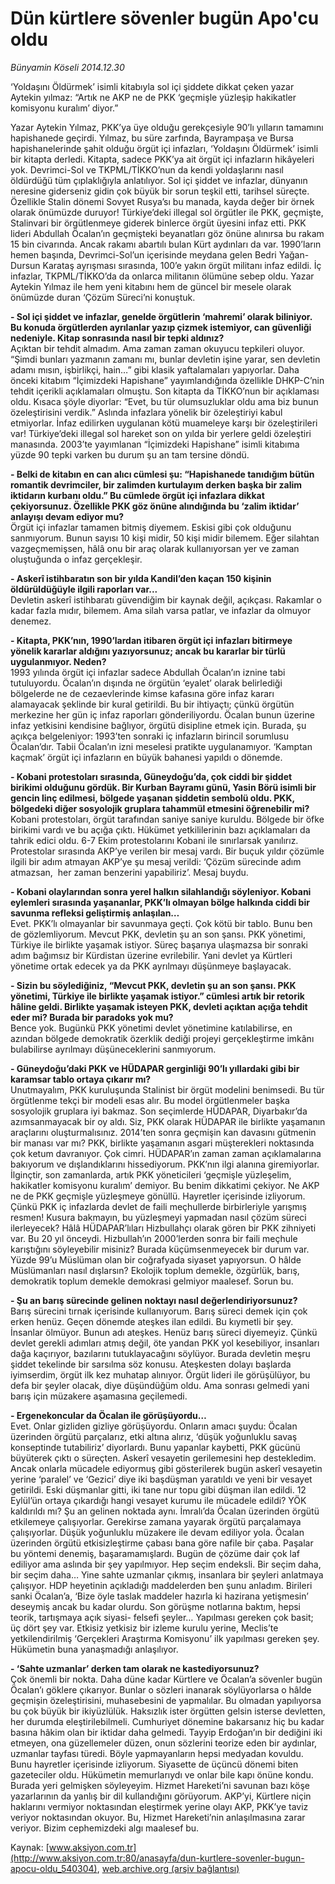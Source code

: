 # Dün kürtlere sövenler bugün Apo'cu oldu

*Bünyamin Köseli 2014.12.30*

<div class="pNewsDetailMainContent" itemprop="articleBody">
 <p>
  ‘Yoldaşını Öldürmek’ isimli kitabıyla sol içi şiddete dikkat çeken yazar Aytekin yılmaz: “Artık ne AKP ne de PKK ‘geçmişle yüzleşip hakikatler komisyonu kuralım’ diyor.”
 </p>
 <p>
  Yazar Aytekin Yılmaz, PKK’ya üye olduğu gerekçesiyle 90’lı yılların tamamını hapishanede geçirdi. Yılmaz, bu süre zarfında, Bayrampaşa ve Bursa hapishanelerinde şahit olduğu örgüt içi infazları, ‘Yoldaşını Öldürmek’ isimli bir kitapta derledi. Kitapta, sadece PKK’ya ait örgüt içi infazların hikâyeleri yok. Devrimci-Sol ve TKPML/TİKKO’nun da kendi yoldaşlarını nasıl öldürdüğü tüm çıplaklığıyla anlatılıyor. Sol içi şiddet ve infazlar, dünyanın neresine giderseniz gidin çok büyük bir sorun teşkil etti, tarihsel süreçte. Özellikle Stalin dönemi Sovyet Rusya’sı bu manada, kayda değer bir örnek olarak önümüzde duruyor! Türkiye’deki illegal sol örgütler ile PKK, geçmişte, Stalinvari bir örgütlenmeye giderek binlerce örgüt üyesini infaz etti. PKK lideri Abdullah Öcalan’ın geçmişteki beyanatları göz önüne alınırsa bu rakam 15 bin civarında. Ancak rakamı abartılı bulan Kürt aydınları da var. 1990’ların hemen başında, Devrimci-Sol’un içerisinde meydana gelen Bedri Yağan-Dursun Karataş ayrışması sırasında, 100’e yakın örgüt militanı infaz edildi. İç infazlar, TKPML/TİKKO’da da onlarca militanın ölümüne sebep oldu. Yazar Aytekin Yılmaz ile hem yeni kitabını hem de güncel bir mesele olarak önümüzde duran ‘Çözüm Süreci’ni konuştuk.
 </p>
 <p>
  <strong>
   - Sol içi şiddet ve infazlar, genelde örgütlerin ‘mahremi’ olarak biliniyor. Bu konuda örgütlerden ayrılanlar yazıp çizmek istemiyor, can güvenliği nedeniyle. Kitap sonrasında nasıl bir tepki aldınız?
  </strong>
  <br/>
  Açıktan bir tehdit almadım. Ama zaman zaman okuyucu tepkileri oluyor. “Şimdi bunları yazmanın zamanı mı, bunlar devletin işine yarar, sen devletin adamı mısın, işbirlikçi, hain…” gibi klasik yaftalamaları yapıyorlar. Daha önceki kitabım “İçimizdeki Hapishane” yayımlandığında özellikle DHKP-C’nin tehdit içerikli açıklamaları olmuştu. Son kitapta da TİKKO’nun bir açıklaması oldu. Kısaca şöyle diyorlar: “Evet, bu tür olumsuzluklar oldu ama biz bunun özeleştirisini verdik.” Aslında infazlara yönelik bir özeleştiriyi kabul etmiyorlar. İnfaz edilirken uygulanan kötü muameleye karşı bir özeleştirileri var! Türkiye’deki illegal sol hareket son on yılda bir yerlere geldi özeleştiri manasında. 2003’te yayımlanan “İçimizdeki Hapishane” isimli kitabıma yüzde 90 tepki varken bu durum şu an tam tersine döndü.
 </p>
 <p>
  <strong>
   - Belki de kitabın en can alıcı cümlesi şu: “Hapishanede tanıdığım bütün romantik devrimciler, bir zalimden kurtulayım derken başka bir zalim iktidarın kurbanı oldu.” Bu cümlede örgüt içi infazlara dikkat çekiyorsunuz. Özellikle PKK göz önüne alındığında bu ‘zalim iktidar’ anlayışı devam ediyor mu?
  </strong>
  <br/>
  Örgüt içi infazlar tamamen bitmiş diyemem. Eskisi gibi çok olduğunu sanmıyorum. Bunun sayısı 10 kişi midir, 50 kişi midir bilemem. Eğer silahtan vazgeçmemişsen, hâlâ onu bir araç olarak kullanıyorsan yer ve zaman oluştuğunda o infaz gerçekleşir.
 </p>
 <p>
  <strong>
   - Askerî istihbaratın son bir yılda Kandil’den kaçan 150 kişinin öldürüldüğüyle ilgili raporları var...
  </strong>
  <br/>
  Devletin askerî istihbaratı güvendiğim bir kaynak değil, açıkçası. Rakamlar o kadar fazla mıdır, bilemem. Ama silah varsa patlar, ve infazlar da olmuyor denemez.
 </p>
 <p>
  <strong>
   - Kitapta, PKK’nın, 1990’lardan itibaren örgüt içi infazları bitirmeye yönelik kararlar aldığını yazıyorsunuz; ancak bu kararlar bir türlü uygulanmıyor. Neden?
  </strong>
  <br/>
  1993 yılında örgüt içi infazlar sadece Abdullah Öcalan’ın iznine tabi tutuluyordu. Öcalan’ın dışında ne örgütün ‘eyalet’ olarak belirlediği bölgelerde ne de cezaevlerinde kimse kafasına göre infaz kararı alamayacak şeklinde bir kural getirildi. Bu bir ihtiyaçtı; çünkü örgütün merkezine her gün iç infaz raporları gönderiliyordu. Öcalan bunun üzerine infaz yetkisini kendisine bağlıyor, örgütü disipline etmek için. Burada, şu açıkça belgeleniyor: 1993’ten sonraki iç infazların birincil sorumlusu Öcalan’dır. Tabii Öcalan’ın izni meselesi pratikte uygulanamıyor. ‘Kamptan kaçmak’ örgüt içi infazların en büyük bahanesi yapıldı o dönemde.
 </p>
 <p>
  <strong>
   - Kobani protestoları sırasında, Güneydoğu’da, çok ciddi bir şiddet birikimi olduğunu gördük. Bir Kurban Bayramı günü, Yasin Börü isimli bir gencin linç edilmesi, bölgede yaşanan şiddetin sembolü oldu. PKK, bölgedeki diğer sosyolojik gruplara tahammül etmesini öğrenebilir mi?
  </strong>
  <br/>
  Kobani protestoları, örgüt tarafından saniye saniye kuruldu. Bölgede bir öfke birikimi vardı ve bu açığa çıktı. Hükümet yetkililerinin bazı açıklamaları da tahrik edici oldu. 6-7 Ekim protestolarını Kobani ile sınırlarsak yanılırız. Protestolar sırasında AKP’ye verilen bir mesaj vardı. Bir buçuk yıldır çözümle ilgili bir adım atmayan AKP’ye şu mesaj verildi: ‘Çözüm sürecinde adım atmazsan,  her zaman benzerini yapabiliriz’. Mesaj buydu.
 </p>
 <p>
  <strong>
   - Kobani olaylarından sonra yerel halkın silahlandığı söyleniyor. Kobani eylemleri sırasında yaşananlar, PKK’lı olmayan bölge halkında ciddi bir savunma refleksi geliştirmiş anlaşılan…
  </strong>
  <br/>
  Evet. PKK’lı olmayanlar bir savunmaya geçti. Çok kötü bir tablo. Bunu ben de gözlemliyorum. Mevcut PKK, devletin şu an son şansı. PKK yönetimi, Türkiye ile birlikte yaşamak istiyor. Süreç başarıya ulaşmazsa bir sonraki adım bağımsız bir Kürdistan üzerine evrilebilir. Yani devlet ya Kürtleri yönetime ortak edecek ya da PKK ayrılmayı düşünmeye başlayacak.
 </p>
 <p>
  <strong>
   - Sizin bu söylediğiniz, “Mevcut PKK, devletin şu an son şansı. PKK yönetimi, Türkiye ile birlikte yaşamak istiyor.” cümlesi artık bir retorik hâline geldi. Birlikte yaşamak isteyen PKK, devleti açıktan açığa tehdit eder mi? Burada bir paradoks yok mu?
  </strong>
  <br/>
  Bence yok. Bugünkü PKK yönetimi devlet yönetimine katılabilirse, en azından bölgede demokratik özerklik dediği projeyi gerçekleştirme imkânı bulabilirse ayrılmayı düşüneceklerini sanmıyorum.
 </p>
 <p>
  <strong>
   - Güneydoğu’daki PKK ve HÜDAPAR gerginliği 90’lı yıllardaki gibi bir karamsar tablo ortaya çıkarır mı?
  </strong>
  <br/>
  Unutmayalım, PKK kuruluşunda Stalinist bir örgüt modelini benimsedi. Bu tür örgütlenme tekçi bir modeli esas alır. Bu model örgütlenmeler başka sosyolojik gruplara iyi bakmaz. Son seçimlerde HÜDAPAR, Diyarbakır’da azımsanmayacak bir oy aldı. Siz, PKK olarak HÜDAPAR ile birlikte yaşamanın araçlarını oluşturmalısınız. 2014’ten sonra geçmişin kan davasını gütmenin bir manası var mı? PKK, birlikte yaşamanın asgari müşterekleri noktasında çok ketum davranıyor. Çok cimri. HÜDAPAR’ın zaman zaman açıklamalarına bakıyorum ve dışlandıklarını hissediyorum. PKK’nın ilgi alanına giremiyorlar. İlginçtir, son zamanlarda, artık PKK yöneticileri ‘geçmişle yüzleşelim, hakikatler komisyonu kuralım’ demiyor. Bu benim dikkatimi çekiyor. Ne AKP ne de PKK geçmişle yüzleşmeye gönüllü. Hayretler içerisinde izliyorum. Çünkü PKK iç infazlarda devlet de faili meçhullerde birbirleriyle yarışmış resmen! Kusura bakmayın, bu yüzleşmeyi yapmadan nasıl çözüm süreci ilerleyecek? Hâlâ HÜDAPAR’lıları Hizbullahçı olarak gören bir PKK zihniyeti var. Bu 20 yıl önceydi. Hizbullah’ın 2000’lerden sonra bir faili meçhule karıştığını söyleyebilir misiniz? Burada küçümsenmeyecek bir durum var. Yüzde 99’u Müslüman olan bir coğrafyada siyaset yapıyorsun. O hâlde Müslümanları nasıl dışlarsın? Ekolojik toplum demekle, özgürlük, barış, demokratik toplum demekle demokrasi gelmiyor maalesef. Sorun bu.
 </p>
 <p>
  <strong>
   - Şu an barış sürecinde gelinen noktayı nasıl değerlendiriyorsunuz?
  </strong>
  <br/>
  Barış sürecini tırnak içerisinde kullanıyorum. Barış süreci demek için çok erken henüz. Geçen dönemde ateşkes ilan edildi. Bu kıymetli bir şey. İnsanlar ölmüyor. Bunun adı ateşkes. Henüz barış süreci diyemeyiz. Çünkü devlet gerekli adımları atmış değil, öte yandan PKK yol kesebiliyor, insanları dağa kaçırıyor, bazılarını tutuklayacağını söylüyor. Burada devletin meşru şiddet tekelinde bir sarsılma söz konusu. Ateşkesten dolayı başlarda iyimserdim, örgüt ilk kez muhatap alınıyor. Örgüt lideri ile görüşülüyor, bu defa bir şeyler olacak, diye düşündüğüm oldu. Ama sonrası gelmedi yani barış için müzakere aşamasına geçilemedi.
 </p>
 <p>
  <strong>
   - Ergenekoncular da Öcalan ile görüşüyordu…
  </strong>
  <br/>
  Evet. Onlar gizliden gizliye görüşüyordu. Onların amacı şuydu: Öcalan üzerinden örgütü parçalarız, etki altına alırız, ‘düşük yoğunluklu savaş konseptinde tutabiliriz’ diyorlardı. Bunu yapanlar kaybetti, PKK gücünü büyüterek çıktı o süreçten. Askerî vesayetin gerilemesini hep destekledim. Ancak onlarla mücadele ediyormuş gibi gösterilerek bugün askerî vesayetin yerine ‘paralel’ ve ‘Gezici’ diye iki başdüşman yaratıldı ve yeni bir vesayet getirildi. Eski düşmanlar gitti, iki tane nur topu gibi düşman ilan edildi. 12 Eylül’ün ortaya çıkardığı hangi vesayet kurumu ile mücadele edildi? YÖK kaldırıldı mı? Şu an gelinen noktada aynı. İmralı’da Öcalan üzerinden örgütü etkilemeye çalışıyorlar. Gerekirse zamana yayarak örgütü parçalamaya çalışıyorlar. Düşük yoğunluklu müzakere ile devam ediliyor yola. Öcalan üzerinden örgütü etkisizleştirme çabası bana göre nafile bir çaba. Paşalar bu yöntemi denemiş, başaramamışlardı. Bugün de çözüme dair çok laf ediliyor ama aslında bir şey yapılmıyor. Hep seçim endeksli. Bir seçim daha, bir seçim daha… Yine sahte uzmanlar çıkmış, insanlara bir şeyleri anlatmaya çalışıyor. HDP heyetinin açıkladığı maddelerden ben şunu anladım. Birileri sanki Öcalan’a, ‘Bize öyle taslak maddeler hazırla ki hazirana yetişmesin’ deseymiş ancak bu kadar olurdu. Son görüşme notlarına baktım, hepsi teorik, tartışmaya açık siyasi- felsefi şeyler… Yapılması gereken çok basit; üç dört şey var. Etkisiz yetkisiz bir izleme kurulu yerine, Meclis’te yetkilendirilmiş ‘Gerçekleri Araştırma Komisyonu’ ilk yapılması gereken şey. Hükümetin buna yanaşmadığı anlaşılıyor.
 </p>
 <p>
  <strong>
   - ‘Sahte uzmanlar’ derken tam olarak ne kastediyorsunuz?
  </strong>
  <br/>
  Çok önemli bir nokta. Daha düne kadar Kürtlere ve Öcalan’a sövenler bugün Öcalan’ı göklere çıkarıyor. Bunlar o sözleri inanarak söylüyorlarsa o hâlde geçmişin özeleştirisini, muhasebesini de yapmalılar. Bu olmadan yapılıyorsa bu çok büyük bir ikiyüzlülük. Haksızlık ister örgütten gelsin isterse devletten, her durumda eleştirilebilmeli. Cumhuriyet dönemine bakarsanız hiç bu kadar basına hâkim olan bir iktidar daha gelmedi. Tayyip Erdoğan’ın bir dediğini iki etmeyen, ona güzellemeler düzen, onun sözlerini teorize eden bir aydınlar, uzmanlar tayfası türedi. Böyle yapmayanların hepsi medyadan kovuldu. Bunu hayretler içerisinde izliyorum. Siyasette de üçüncü dönemi biten gazeteciler oldu. Hükümetin memurlarıydı ve onlar bile kapı önüne kondu. Burada yeri gelmişken söyleyeyim. Hizmet Hareketi’ni savunan bazı köşe yazarlarının da yanlış bir dil kullandığını görüyorum. AKP’yi, Kürtlere niçin haklarını vermiyor noktasından eleştirmek yerine olayı AKP, PKK’ye taviz veriyor noktasından okuyor. Bu, Hizmet Hareketi’nin anlaşılmasına zarar veriyor. Bizim cephemizdeki algı maalesef bu.
 </p>
</div>


Kaynak: [www.aksiyon.com.tr](http://www.aksiyon.com.tr:80/anasayfa/dun-kurtlere-sovenler-bugun-apocu-oldu_540304), [web.archive.org (arşiv bağlantısı)](http://web.archive.org/web/20150107205743/http://www.aksiyon.com.tr:80/anasayfa/dun-kurtlere-sovenler-bugun-apocu-oldu_540304)
